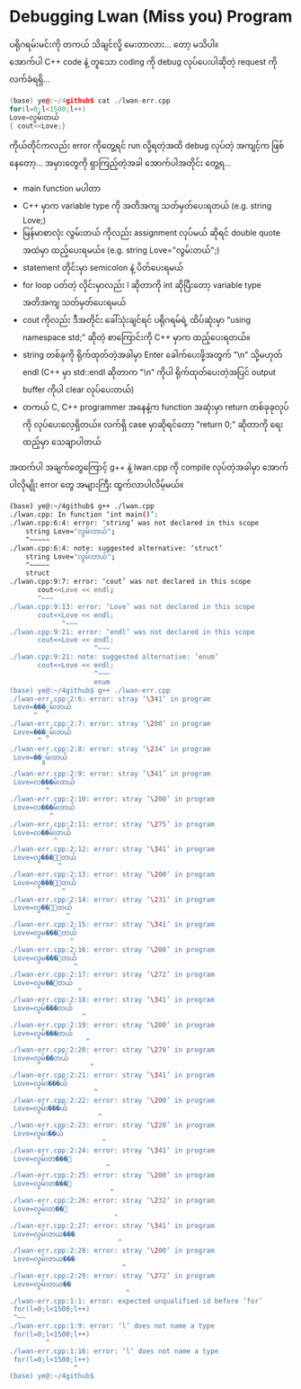 # Debugging Lwan (Miss you) Program

ပရိုဂရမ်းမင်းကို တကယ် သိချင်လို့ မေးတာလား... တော့ မသိပါ။  
အောက်ပါ C++ code နဲ့ တူသော coding ကို debug လုပ်ပေးပါဆိုတဲ့ request ကို လက်ခံရရှိ...  

```c++
(base) ye@:~/4github$ cat ./lwan-err.cpp 
for(l=0;l<1500;l++)
Love=လွမ်းတယ်
{ cout<<Love;}
```

ကိုယ်တိုင်ကလည်း error ကိုတွေ့ရင် run လို့ရတဲ့အထိ debug လုပ်တဲ့ အကျင့်က ဖြစ်နေတော့... အမှားတွေကို ရှာကြည့်တဲ့အခါ အောက်ပါအတိုင်း တွေ့ရ...

- main function မပါတာ
- C++ မှာက variable type ကို အတိအကျ သတ်မှတ်ပေးရတယ် (e.g. string Love;)
- မြန်မာစာလုံး လွမ်းတယ် ကိုလည်း assignment လုပ်မယ် ဆိုရင် double quote အထဲမှာ ထည့်ပေးရမယ်။ (e.g. string Love="လွမ်းတယ်";)
- statement တိုင်းမှာ semicolon နဲ့ ပိတ်ပေးရမယ်
- for loop ပတ်တဲ့ လိုင်းမှာလည်း l ဆိုတာကို int ဆိုပြီးတော့ variable type အတိအကျ သတ်မှတ်ပေးရမယ်
- cout ကိုလည်း ဒီအတိုင်း ခေါ်သုံးချင်ရင် ပရိုဂရမ်ရဲ့ ထိပ်ဆုံးမှာ "using namespace std;" ဆိုတဲ့ စာကြောင်းကို C++ မှာက ထည့်ပေးရတယ်။
- string တစ်ခုကို ရိုက်ထုတ်တဲ့အခါမှာ Enter ခေါက်ပေးဖို့အတွက် "\n" သို့မဟုတ် endl (C++ မှာ std::endl ဆိုတာက "\n" ကိုပါ ရိုက်ထုတ်ပေးတဲ့အပြင် output buffer ကိုပါ clear လုပ်ပေးတယ်)
- တကယ် C, C++ programmer အနေနဲ့က function အဆုံးမှာ return တစ်ခုခုလုပ်ကို လုပ်ပေးလေ့ရှိတယ်။ လက်ရှိ case မှာဆိုရင်တော့ "return 0;" ဆိုတာကို ရေးထည့်မှာ သေချာပါတယ်

အထက်ပါ အချက်တွေကြောင့် g++ နဲ့ lwan.cpp ကို compile လုပ်တဲ့အခါမှာ အောက်ပါလိုမျိုး error တွေ အများကြီး ထွက်လာပါလိမ့်မယ်။  

```sh
(base) ye@:~/4github$ g++ ./lwan.cpp 
./lwan.cpp: In function ‘int main()’:
./lwan.cpp:6:4: error: ‘string’ was not declared in this scope
    string Love="လွမ်းတယ်";
    ^~~~~~
./lwan.cpp:6:4: note: suggested alternative: ‘struct’
    string Love="လွမ်းတယ်";
    ^~~~~~
    struct
./lwan.cpp:9:7: error: ‘cout’ was not declared in this scope
       cout<<Love << endl;
       ^~~~
./lwan.cpp:9:13: error: ‘Love’ was not declared in this scope
       cout<<Love << endl;
             ^~~~
./lwan.cpp:9:21: error: ‘endl’ was not declared in this scope
       cout<<Love << endl;
                     ^~~~
./lwan.cpp:9:21: note: suggested alternative: ‘enum’
       cout<<Love << endl;
                     ^~~~
                     enum
(base) ye@:~/4github$ g++ ./lwan-err.cpp 
./lwan-err.cpp:2:6: error: stray ‘\341’ in program
 Love=���ွမ်းတယ်
      ^
./lwan-err.cpp:2:7: error: stray ‘\200’ in program
 Love=���ွမ်းတယ်
       ^
./lwan-err.cpp:2:8: error: stray ‘\234’ in program
 Love=��ွမ်းတယ်
        ^
./lwan-err.cpp:2:9: error: stray ‘\341’ in program
 Love=လ���မ်းတယ်
         ^
./lwan-err.cpp:2:10: error: stray ‘\200’ in program
 Love=လ���မ်းတယ်
          ^
./lwan-err.cpp:2:11: error: stray ‘\275’ in program
 Love=လ��မ်းတယ်
           ^
./lwan-err.cpp:2:12: error: stray ‘\341’ in program
 Love=လွ���်းတယ်
            ^
./lwan-err.cpp:2:13: error: stray ‘\200’ in program
 Love=လွ���်းတယ်
             ^
./lwan-err.cpp:2:14: error: stray ‘\231’ in program
 Love=လွ��်းတယ်
              ^
./lwan-err.cpp:2:15: error: stray ‘\341’ in program
 Love=လွမ���းတယ်
               ^
./lwan-err.cpp:2:16: error: stray ‘\200’ in program
 Love=လွမ���းတယ်
                ^
./lwan-err.cpp:2:17: error: stray ‘\272’ in program
 Love=လွမ��းတယ်
                 ^
./lwan-err.cpp:2:18: error: stray ‘\341’ in program
 Love=လွမ်���တယ်
                  ^
./lwan-err.cpp:2:19: error: stray ‘\200’ in program
 Love=လွမ်���တယ်
                   ^
./lwan-err.cpp:2:20: error: stray ‘\270’ in program
 Love=လွမ်��တယ်
                    ^
./lwan-err.cpp:2:21: error: stray ‘\341’ in program
 Love=လွမ်း���ယ်
                     ^
./lwan-err.cpp:2:22: error: stray ‘\200’ in program
 Love=လွမ်း���ယ်
                      ^
./lwan-err.cpp:2:23: error: stray ‘\220’ in program
 Love=လွမ်း��ယ်
                       ^
./lwan-err.cpp:2:24: error: stray ‘\341’ in program
 Love=လွမ်းတ���်
                        ^
./lwan-err.cpp:2:25: error: stray ‘\200’ in program
 Love=လွမ်းတ���်
                         ^
./lwan-err.cpp:2:26: error: stray ‘\232’ in program
 Love=လွမ်းတ��်
                          ^
./lwan-err.cpp:2:27: error: stray ‘\341’ in program
 Love=လွမ်းတယ���
                           ^
./lwan-err.cpp:2:28: error: stray ‘\200’ in program
 Love=လွမ်းတယ���
                            ^
./lwan-err.cpp:2:29: error: stray ‘\272’ in program
 Love=လွမ်းတယ��
                             ^
./lwan-err.cpp:1:1: error: expected unqualified-id before ‘for’
 for(l=0;l<1500;l++)
 ^~~
./lwan-err.cpp:1:9: error: ‘l’ does not name a type
 for(l=0;l<1500;l++)
         ^
./lwan-err.cpp:1:16: error: ‘l’ does not name a type
 for(l=0;l<1500;l++)
                ^
(base) ye@:~/4github$
```
